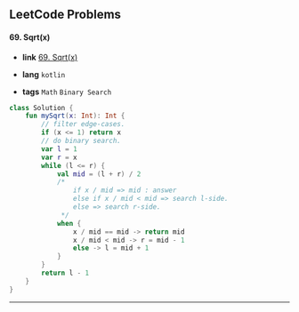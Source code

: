 ## LeetCode Problems



#### 69. Sqrt(x)

- **link**  [69. Sqrt(x)](https://leetcode.com/problems/sqrtx/description/)

- **lang**  `kotlin` 
- **tags**  `Math` `Binary Search` 

```kotlin
class Solution {
    fun mySqrt(x: Int): Int {
        // filter edge-cases.
        if (x <= 1) return x
        // do binary search.
        var l = 1
        var r = x
        while (l <= r) {
            val mid = (l + r) / 2
            /*
                if x / mid => mid : answer
                else if x / mid < mid => search l-side.
                else => search r-side.
             */
            when {
                x / mid == mid -> return mid
                x / mid < mid -> r = mid - 1
                else -> l = mid + 1
            }
        }
        return l - 1
    }
}
```

---


